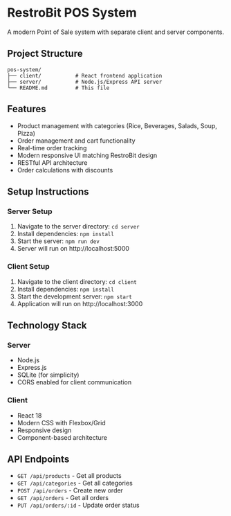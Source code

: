 # RestroBit POS System

A modern Point of Sale system with separate client and server components.

## Project Structure

```
pos-system/
├── client/           # React frontend application
├── server/           # Node.js/Express API server
└── README.md         # This file
```

## Features

- Product management with categories (Rice, Beverages, Salads, Soup, Pizza)
- Order management and cart functionality
- Real-time order tracking
- Modern responsive UI matching RestroBit design
- RESTful API architecture
- Order calculations with discounts

## Setup Instructions

### Server Setup
1. Navigate to the server directory: `cd server`
2. Install dependencies: `npm install`
3. Start the server: `npm run dev`
4. Server will run on http://localhost:5000

### Client Setup
1. Navigate to the client directory: `cd client`
2. Install dependencies: `npm install`
3. Start the development server: `npm start`
4. Application will run on http://localhost:3000

## Technology Stack

### Server
- Node.js
- Express.js
- SQLite (for simplicity)
- CORS enabled for client communication

### Client
- React 18
- Modern CSS with Flexbox/Grid
- Responsive design
- Component-based architecture

## API Endpoints

- `GET /api/products` - Get all products
- `GET /api/categories` - Get all categories
- `POST /api/orders` - Create new order
- `GET /api/orders` - Get all orders
- `PUT /api/orders/:id` - Update order status